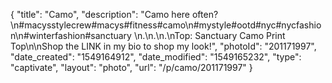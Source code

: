 {
    "title": "Camo",
    "description": "Camo here often? \n#macysstylecrew#macys#fitness#camo\n#mystyle#ootd#nyc#nycfashion\n#winterfashion#sanctuary \n.\n.\n.\nTop: Sanctuary Camo Print Top\n\nShop the LINK in my bio to shop my look!",
    "photoId": "201171997",
    "date_created": "1549164912",
    "date_modified": "1549165232",
    "type": "captivate",
    "layout": "photo",
    "url": "\/p\/camo\/201171997"
}